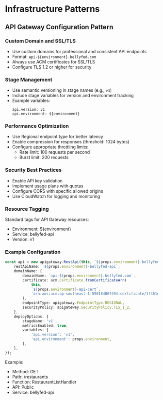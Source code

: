 # Infrastructure Patterns

## API Gateway Configuration Pattern

### Custom Domain and SSL/TLS

- Use custom domains for professional and consistent API endpoints
- Format: `api-${environment}.bellyfed.com`
- Always use ACM certificates for SSL/TLS
- Configure TLS 1.2 or higher for security

### Stage Management

- Use semantic versioning in stage names (e.g., `v1`)
- Include stage variables for version and environment tracking
- Example variables:
    ```
    api.version: v1
    api.environment: ${environment}
    ```

### Performance Optimization

- Use Regional endpoint type for better latency
- Enable compression for responses (threshold: 1024 bytes)
- Configure appropriate throttling limits:
    - Rate limit: 100 requests per second
    - Burst limit: 200 requests

### Security Best Practices

- Enable API key validation
- Implement usage plans with quotas
- Configure CORS with specific allowed origins
- Use CloudWatch for logging and monitoring

### Resource Tagging

Standard tags for API Gateway resources:

- Environment: ${environment}
- Service: bellyfed-api
- Version: v1

### Example Configuration

```typescript
const api = new apigateway.RestApi(this, `${props.environment}-bellyfed-api`, {
    restApiName: `${props.environment}-bellyfed-api`,
    domainName: {
        domainName: `api-${props.environment}.bellyfed.com`,
        certificate: acm.Certificate.fromCertificateArn(
            this,
            `${props.environment}-api-cert`,
            'arn:aws:acm:ap-southeast-1:590184067494:certificate/1f461ea5-50dc-45be-87a6-449e0eae1193'
        ),
        endpointType: apigateway.EndpointType.REGIONAL,
        securityPolicy: apigateway.SecurityPolicy.TLS_1_2,
    },
    deployOptions: {
        stageName: 'v1',
        metricsEnabled: true,
        variables: {
            'api.version': 'v1',
            'api.environment': props.environment,
        },
    },
});
```

Example:

- Method: GET
- Path: /restaurants
- Function: RestaurantListHandler
- API: Public
- Service: bellyfed-api
